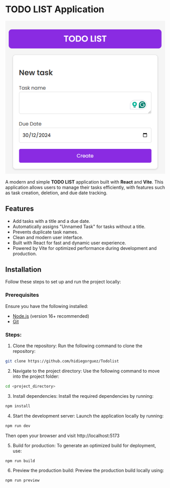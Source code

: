 # TODO LIST Application

![Screenshot of the TODO LIST application](./src/assets/images/screenshot.png)

A modern and simple **TODO LIST** application built with **React** and **Vite**. This application allows users to manage their tasks efficiently, with features such as task creation, deletion, and due date tracking.

## Features

- Add tasks with a title and a due date.
- Automatically assigns "Unnamed Task" for tasks without a title.
- Prevents duplicate task names.
- Clean and modern user interface.
- Built with React for fast and dynamic user experience.
- Powered by Vite for optimized performance during development and production.

## Installation

Follow these steps to set up and run the project locally:

### Prerequisites

Ensure you have the following installed:
- [Node.js](https://nodejs.org/) (version 16+ recommended)
- [Git](https://git-scm.com/)


### Steps:
1. Clone the repository:
  Run the following command to clone the repository:
  ```bash
  git clone https://github.com/hidiegorguez/Todolist
  ```

2. Navigate to the project directory:
Use the following command to move into the project folder:
```bash
cd <project_directory>
```

3. Install dependencies:
Install the required dependencies by running:
```bash
npm install
```

4. Start the development server:
Launch the application locally by running:
```bash
npm run dev
```

Then open your browser and visit http://localhost:5173

5. Build for production:
To generate an optimized build for deployment, use:
```bash
npm run build
```

6. Preview the production build:
  Preview the production build locally using:
```bash
npm run preview
```
